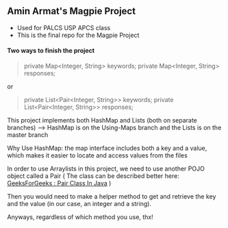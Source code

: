 ## **Amin Armat's Magpie Project**

 - Used for PALCS USP APCS class
 - This is the final repo for the Magpie Project

#### Two ways to finish the project
> private Map<Integer, String> keywords; 
> private Map<Integer, String> responses;

or

> private List<Pair<Integer, String>> keywords; 
> private List<Pair<Integer, String>> responses;

This project implements both HashMap and Lists (both on separate branches) --> HashMap is on the Using-Maps branch and the Lists is on the master branch

Why Use HashMap: the map interface includes both a key and a value, which makes it easier to locate and access values from the files

In order to use Arraylists in this project, we need to use another POJO object called a Pair ( The class can be described better here: [GeeksForGeeks : Pair Class In Java](https://www.geeksforgeeks.org/pair-class-in-java/) )

Then you would need to make a helper method to get and retrieve the key and the value (in our case, an integer and a string). 

Anyways, regardless of which method you use, thx!


